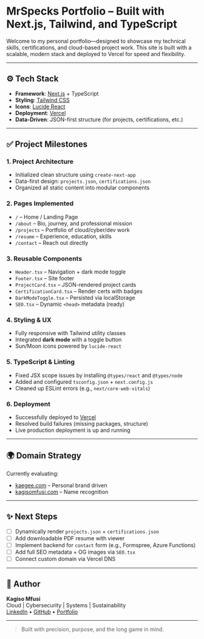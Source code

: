 # MrSpecks Portfolio – Built with Next.js, Tailwind, and TypeScript

Welcome to my personal portfolio—designed to showcase my technical skills, certifications, and cloud-based project work. This site is built with a scalable, modern stack and deployed to Vercel for speed and flexibility.

---

## ⚙️ Tech Stack

- **Framework**: [Next.js](https://nextjs.org/) + TypeScript
- **Styling**: [Tailwind CSS](https://tailwindcss.com/)
- **Icons**: [Lucide React](https://lucide.dev/)
- **Deployment**: [Vercel](https://vercel.com/)
- **Data-Driven**: JSON-first structure (for projects, certifications, etc.)

---

## ✅ Project Milestones

### **1. Project Architecture**
- Initialized clean structure using `create-next-app`
- Data-first design: `projects.json`, `certifications.json`
- Organized all static content into modular components

### **2. Pages Implemented**
- `/` – Home / Landing Page
- `/about` – Bio, journey, and professional mission
- `/projects` – Portfolio of cloud/cyber/dev work
- `/resume` – Experience, education, skills
- `/contact` – Reach out directly

### **3. Reusable Components**
- `Header.tsx` – Navigation + dark mode toggle
- `Footer.tsx` – Site footer
- `ProjectCard.tsx` – JSON-rendered project cards
- `CertificationCard.tsx` – Render certs with badges
- `DarkModeToggle.tsx` – Persisted via localStorage
- `SEO.tsx` – Dynamic `<head>` metadata (ready)

### **4. Styling & UX**
- Fully responsive with Tailwind utility classes
- Integrated **dark mode** with a toggle button
- Sun/Moon icons powered by `lucide-react`

### **5. TypeScript & Linting**
- Fixed JSX scope issues by installing `@types/react` and `@types/node`
- Added and configured `tsconfig.json` + `next.config.js`
- Cleaned up ESLint errors (e.g., `next/core-web-vitals`)

### **6. Deployment**
- Successfully deployed to [Vercel](https://vercel.com/)
- Resolved build failures (missing packages, structure)
- Live production deployment is up and running

---

## 🌍 Domain Strategy

Currently evaluating:
- [kaegee.com](https://kaegee.com) – Personal brand driven
- [kagisomfusi.com](https://kagisomfusi.com) – Name recognition

---

## ✨ Next Steps

- [ ] Dynamically render `projects.json` + `certifications.json`
- [ ] Add downloadable PDF resume with viewer
- [ ] Implement backend for `contact` form (e.g., Formspree, Azure Functions)
- [ ] Add full SEO metadata + OG images via `SEO.tsx`
- [ ] Connect custom domain via Vercel DNS

---

## 🧠 Author

**Kagiso Mfusi**  
Cloud | Cybersecurity | Systems | Sustainability  
[LinkedIn](https://www.linkedin.com/in/kagisomfusi) • [GitHub](https://github.com/MrSpecks) • [Portfolio](https://your-vercel-link.vercel.app)

---

> Built with precision, purpose, and the long game in mind.